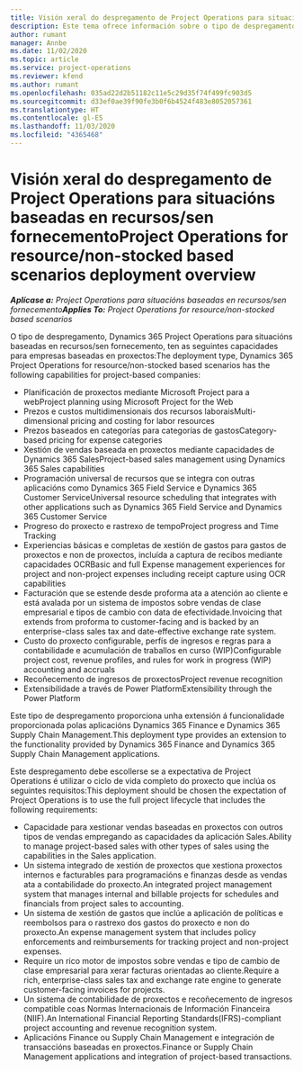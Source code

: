 ```yaml
---
title: Visión xeral do despregamento de Project Operations para situacións baseadas en recursos/sen fornecemento
description: Este tema ofrece información sobre o tipo de despregamento, Project Operations para situacións baseadas en recursos/sen fornecemento.
author: rumant
manager: Annbe
ms.date: 11/02/2020
ms.topic: article
ms.service: project-operations
ms.reviewer: kfend
ms.author: rumant
ms.openlocfilehash: 035ad22d2b51182c11e5c29d35f74f499fc903d5
ms.sourcegitcommit: d33ef0ae39f90fe3b0f6b4524f483e8052057361
ms.translationtype: HT
ms.contentlocale: gl-ES
ms.lasthandoff: 11/03/2020
ms.locfileid: "4365468"
---
```

# <a name="project-operations-for-resourcenon-stocked-based-scenarios-deployment-overview"></a><span data-ttu-id="b9323-103">Visión xeral do despregamento de Project Operations para situacións baseadas en recursos/sen fornecemento</span><span class="sxs-lookup"><span data-stu-id="b9323-103">Project Operations for resource/non-stocked based scenarios deployment overview</span></span>

<span data-ttu-id="b9323-104">_**Aplícase a:** Project Operations para situacións baseadas en recursos/sen fornecemento_</span><span class="sxs-lookup"><span data-stu-id="b9323-104">_**Applies To:** Project Operations for resource/non-stocked based scenarios_</span></span>

<span data-ttu-id="b9323-105">O tipo de despregamento, Dynamics 365 Project Operations para situacións baseadas en recursos/sen fornecemento, ten as seguintes capacidades para empresas baseadas en proxectos:</span><span class="sxs-lookup"><span data-stu-id="b9323-105">The deployment type, Dynamics 365 Project Operations for resource/non-stocked based scenarios has the following capabilities for project-based companies:</span></span>

- <span data-ttu-id="b9323-106">Planificación de proxectos mediante Microsoft Project para a web</span><span class="sxs-lookup"><span data-stu-id="b9323-106">Project planning using Microsoft Project for the Web</span></span>
- <span data-ttu-id="b9323-107">Prezos e custos multidimensionais dos recursos laborais</span><span class="sxs-lookup"><span data-stu-id="b9323-107">Multi-dimensional pricing and costing for labor resources</span></span>
- <span data-ttu-id="b9323-108">Prezos baseados en categorías para categorías de gastos</span><span class="sxs-lookup"><span data-stu-id="b9323-108">Category-based pricing for expense categories</span></span>
- <span data-ttu-id="b9323-109">Xestión de vendas baseada en proxectos mediante capacidades de Dynamics 365 Sales</span><span class="sxs-lookup"><span data-stu-id="b9323-109">Project-based sales management using Dynamics 365 Sales capabilities</span></span>
- <span data-ttu-id="b9323-110">Programación universal de recursos que se integra con outras aplicacións como Dynamics 365 Field Service e Dynamics 365 Customer Service</span><span class="sxs-lookup"><span data-stu-id="b9323-110">Universal resource scheduling that integrates with other applications such as Dynamics 365 Field Service and Dynamics 365 Customer Service</span></span>
- <span data-ttu-id="b9323-111">Progreso do proxecto e rastrexo de tempo</span><span class="sxs-lookup"><span data-stu-id="b9323-111">Project progress and Time Tracking</span></span>
- <span data-ttu-id="b9323-112">Experiencias básicas e completas de xestión de gastos para gastos de proxectos e non de proxectos, incluída a captura de recibos mediante capacidades OCR</span><span class="sxs-lookup"><span data-stu-id="b9323-112">Basic and full Expense management experiences for project and non-project expenses including receipt capture using OCR capabilities</span></span>
- <span data-ttu-id="b9323-113">Facturación que se estende desde proforma ata a atención ao cliente e está avalada por un sistema de impostos sobre vendas de clase empresarial e tipos de cambio con data de efectividade.</span><span class="sxs-lookup"><span data-stu-id="b9323-113">Invoicing that extends from proforma to customer-facing and is backed by an enterprise-class sales tax and date-effective exchange rate system.</span></span>
- <span data-ttu-id="b9323-114">Custo do proxecto configurable, perfís de ingresos e regras para a contabilidade e acumulación de traballos en curso (WIP)</span><span class="sxs-lookup"><span data-stu-id="b9323-114">Configurable project cost, revenue profiles, and rules for work in progress (WIP) accounting and accruals</span></span>
- <span data-ttu-id="b9323-115">Recoñecemento de ingresos de proxectos</span><span class="sxs-lookup"><span data-stu-id="b9323-115">Project revenue recognition</span></span>
- <span data-ttu-id="b9323-116">Extensibilidade a través de Power Platform</span><span class="sxs-lookup"><span data-stu-id="b9323-116">Extensibility through the Power Platform</span></span>

<span data-ttu-id="b9323-117">Este tipo de despregamento proporciona unha extensión á funcionalidade proporcionada polas aplicacións Dynamics 365 Finance e Dynamics 365 Supply Chain Management.</span><span class="sxs-lookup"><span data-stu-id="b9323-117">This deployment type provides an extension to the functionality provided by Dynamics 365 Finance and Dynamics 365 Supply Chain Management applications.</span></span>

<span data-ttu-id="b9323-118">Este despregamento debe escollerse se a expectativa de Project Operations é utilizar o ciclo de vida completo do proxecto que inclúa os seguintes requisitos:</span><span class="sxs-lookup"><span data-stu-id="b9323-118">This deployment should be chosen the expectation of Project Operations is to use the full project lifecycle that includes the following requirements:</span></span>

- <span data-ttu-id="b9323-119">Capacidade para xestionar vendas baseadas en proxectos con outros tipos de vendas empregando as capacidades da aplicación Sales.</span><span class="sxs-lookup"><span data-stu-id="b9323-119">Ability to manage project-based sales with other types of sales using the capabilities in the Sales application.</span></span>
- <span data-ttu-id="b9323-120">Un sistema integrado de xestión de proxectos que xestiona proxectos internos e facturables para programacións e finanzas desde as vendas ata a contabilidade do proxecto.</span><span class="sxs-lookup"><span data-stu-id="b9323-120">An integrated project management system that manages internal and billable projects for schedules and financials from project sales to accounting.</span></span>
- <span data-ttu-id="b9323-121">Un sistema de xestión de gastos que inclúe a aplicación de políticas e reembolsos para o rastrexo dos gastos do proxecto e non do proxecto.</span><span class="sxs-lookup"><span data-stu-id="b9323-121">An expense management system that includes policy enforcements and reimbursements for tracking project and non-project expenses.</span></span>
- <span data-ttu-id="b9323-122">Require un rico motor de impostos sobre vendas e tipo de cambio de clase empresarial para xerar facturas orientadas ao cliente.</span><span class="sxs-lookup"><span data-stu-id="b9323-122">Require a rich, enterprise-class sales tax and exchange rate engine to generate customer-facing invoices for projects.</span></span>
- <span data-ttu-id="b9323-123">Un sistema de contabilidade de proxectos e recoñecemento de ingresos compatible coas Normas Internacionais de Información Financeira (NIIF).</span><span class="sxs-lookup"><span data-stu-id="b9323-123">An International Financial Reporting Standards(IFRS)-compliant project accounting and revenue recognition system.</span></span>
- <span data-ttu-id="b9323-124">Aplicacións Finance ou Supply Chain Management e integración de transaccións baseadas en proxectos.</span><span class="sxs-lookup"><span data-stu-id="b9323-124">Finance or Supply Chain Management applications and integration of project-based transactions.</span></span>
